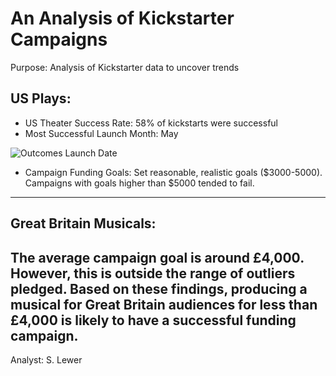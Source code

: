 # An Analysis of Kickstarter Campaigns
Purpose:  Analysis of Kickstarter data to uncover trends
## US Plays:
* US Theater Success Rate:  58% of kickstarts were successful
* Most Successful Launch Month: May
 
![Outcomes Launch Date](https://user-images.githubusercontent.com/90986041/133907969-b41ec811-561b-4155-852e-cdfc970bf2a7.png)
* Campaign Funding Goals:  Set reasonable, realistic goals ($3000-5000).  Campaigns with goals higher than $5000 tended to fail.
---
## Great Britain Musicals:  
The average campaign goal is around £4,000. However, this is outside the range of outliers pledged.  Based on these findings,
producing a musical for Great Britain audiences for less than £4,000 is likely to have a successful funding campaign.
---
Analyst: S. Lewer
